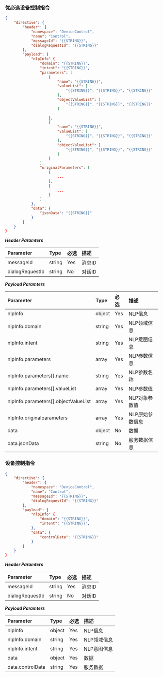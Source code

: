 ### 优必选设备控制指令
```json
{
    "directive": {
        "header": {
            "namespace": "DeviceControl",
            "name": "Control",
            "messageId": "{{STRING}}",
            "dialogRequestId": "{{STRING}}"
        },
        "payload": {
            "nlpInfo" {
                "domain": "{{STRING}}",
                "intent": "{{STRING}}",
                "parameters": [
                    {
                        "name": "{{STRING}}",
                        "valueList": [
                            "{{STRING}}", "{{STRING}}", "{{STRING}}"
                        ],
                        "objectValueList": [
                            "{{STRING}}", "{{STRING}}", "{{STRING}}"
                        ]
						
                    },
                    {
                        "name": "{{STRING}}",
                        "valueList": [
                            "{{STRING}}", "{{STRING}}", "{{STRING}}"
                        ],
                        "objectValueList": [
                            "{{STRING}}", "{{STRING}}", "{{STRING}}"
                        ]
                    }
                ],
                "originalParameters": [
                    {
                        ...
                    },
                    {
                        ...
                    }
                ]
            },
            "data": {
                "jsonData": "{{STRING}}"
            }
        }
    }
}
```

***Header Paramters***

|    Parameter            |    Type        |    必选    |    描述                                |
|    :-------------------    |    :--------    |    :-----    |    :--------------------------------    |
|    messageId            |    string    |    Yes    |    消息ID                            |
|    dialogRequestId    |    string    |    No    |    对话ID                            |

***Payload Paramters***

|    Parameter                                |    Type        |    必选    |    描述                                |
|    :---------------------------------------    |    :--------    |    :-----    |    :--------------------------------    |
|    nlpInfo                                    |    object    |    Yes    |    NLP信息                        |
|    nlpInfo.domain                        |    string    |    Yes    |    NLP领域信息                    |
|    nlpInfo.intent                            |    string    |    Yes    |    NLP意图信息                    |
|    nlpInfo.parameters                    |    array        |    Yes    |    NLP参数信息                    |
|    nlpInfo.parameters[].name        |    string    |    Yes    |    NLP参数名称                    |
|    nlpInfo.parameters[].valueList    |    array        |    Yes    |    NLP参数值                    |
|    nlpInfo.parameters[].objectValueList    |    array        |    Yes    |    NLP对象参数值                    |
|    nlpInfo.originalparameters        |    array        |    Yes    |    NLP原始参数信息            |
|    data                                        |    object    |    No    |    数据                                |
|    data.jsonData                        |    string    |    No    |    服务数据信息                    |

### 设备控制指令
```json
{
    "directive": {
        "header": {
            "namespace": "DeviceControl",
            "name": "Control",
            "messageId": "{{STRING}}",
            "dialogRequestId": "{{STRING}}"
        },
        "payload": {
            "nlpInfo" {
                "domain": "{{STRING}}",
                "intent": "{{STRING}}",
            },
            "data": {
                "controlData": "{{STRING}}"
            }
        }
    }
}
```

***Header Paramters***

|    Parameter        		|    Type    	|    必选	|    描述                            	|
|    :------------------- 		|    :-------- 	|    :----- 	|    :-------------------------------- 	|
|    messageId       	 	|    string  	|    Yes 	|    消息ID                        	|
|    dialogRequestId    |    string  	|    No 	|    对话ID                       	|

***Payload Paramters***

|    Parameter                        		|    Type 	|    必选	|    描述                          	|
|    :---------------------------------------	|    :-------- 	|    :-----	|    :-------------------------------- 	|
|    nlpInfo                              	|    object	|    Yes 	|    NLP信息                     	|
|    nlpInfo.domain                	 	|    string  	|    Yes 	|    NLP领域信息               	|
|    nlpInfo.intent                       	|    string  	|    Yes 	|    NLP意图信息               	|
|    data                                    	|    object 	|    Yes  |    数据                           	|
|    data.controlData                 	|    string  	|    Yes  |    服务数据                   	|